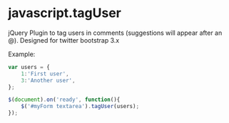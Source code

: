 javascript.tagUser
==================

jQuery Plugin to tag users in comments (suggestions will appear after an @). Designed for twitter bootstrap 3.x

Example:

```javascript
var users = {
	1:'First user',
	3:'Another user',
};

$(document).on('ready', function(){
	$('#myForm textarea').tagUser(users);
});
```

